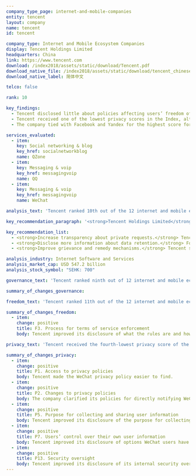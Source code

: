 ```yaml
---
company_type_page: internet-and-mobile-companies
entity: tencent
layout: company
name: tencent
id: tencent

company_type: Internet and Mobile Ecosystem Companies
display: Tencent Holdings Limited
headquarters: China
link: https://www.tencent.com
download: /index2018/assets/static/download/Tencent.pdf
download_native_file: /index2018/assets/static/download/tencent_chinese.pdf
download_native_label: 简体中文

telco: false

rank: 10

key_findings:
  - Tencent disclosed little about policies affecting users’ freedom of expression and privacy, but was more transparent than Baidu, the other Chinese internet company evaluated.
  - Tencent received one of the lowest privacy scores in the Index, although it improved its disclosure of how it handles user information for WeChat.
  - The company tied with Facebook and Yandex for the highest score for its disclosure of how it addresses security vulnerabilities, but lacked transparency about other internal measures it takes to keep user information secure.

services_evaluated:
  - item:
    key: Social networking & blog
    key_href: socialnetworkblog
    name: QZone
  - item:
    key: Messaging & voip
    key_href: messagingvoip
    name: QQ
  - item:
    key: Messaging & voip
    key_href: messagingvoip
    name: WeChat

analysis_text: 'Tencent ranked 10th out of the 12 internet and mobile ecosystem companies evaluated, disclosing little about its policies and practices affecting freedom of expression and privacy. The <a href="https://freedomhouse.org/report/freedom-net/2017/china\" target=\"_blank\">Chinese internet environment</a> is one of the most restrictive in the world, which accounts for Tencent’s poor performance in some areas. Its score nonetheless increased slightly in the 2018 Index for improved disclosure of its terms of service enforcement for WeChat and for clarifying how that service handles user information. However, there are still areas in which Tencent could improve its disclosure without regulatory change, particularly regarding how it handles and secures user information. Tencent offered different versions of its terms of service and privacy policies for mainland Chinese users than for users outside of China. Versions in English and traditional Chinese characters (applied to non-Chinese users outside of the People’s Republic of China) contained different substantive content and commitments in some areas, generally with more detail and better disclosure. In addition, China’s surveillance-friendly legal environment does not fully excuse Tencent’s lack of basic information about its security practices.'

key_recommendation_paragraph: '<strong>Tencent Holdings Limited</strong> provides a broad range of internet and mobile value-added services, online advertising services, and ecommerce transactions services to users in China and internationally. It is one of the world’s largest internet companies.'

key_recommendation_list:
  - <strong>Increase transparency about private requests.</strong> Tencent should improve its disclosure of its processes for responding to private requests to restrict content or accounts and for user information.
  - <strong>Disclose more information about data retention.</strong> For each type of user information it collects, Tencent should disclose how long it retains that information.
  - <strong>Improve grievance and remedy mechanisms.</strong> Tencent should disclose clear mechanisms for users to submit complaints related to freedom of expression and privacy across all services.

analysis_industry: Internet Software and Services
analysis_market_cap: USD 547.2 billion
analysis_stock_symbol: "SEHK: 700"

governance_text: 'Tencent ranked ninth out of 12 internet and mobile ecosystem companies in the Governance category, ahead of Baidu. The company <a href="http://www.qq.com/privacy.htm\" target=\"_blank\">stated</a> that it values users’ privacy, although this was not within the context of privacy as a human right, and the company did not disclose a commitment to respect users’ freedom of expression (G1). To the contrary, its <a href="http://www.qq.com/contract.shtml\" target=\"_blank\">terms of service for mainland Chinese users</a> stated that users’ accounts may be terminated for using Tencent’s services for political activity. The company provided some information about a general complaints mechanism for users that applied to all services, with WeChat providing somewhat more detail than QZone and QQ. While Tencent scored below average on this indicator (G6), it nonetheless scored above Facebook.'

summary_of_changes_governance:

freedom_text: 'Tencent ranked 11th out of the 12 internet and mobile ecosystem companies in the Freedom of Expression category, just ahead of Baidu.  <br /><br /><strong> Content and account restrictions:</strong> Tencent disclosed less than most other internet and mobile ecosystem companies about policies for moderating content and accounts on its platforms (F3, F4, F8), but more than Apple and Baidu. The company disclosed some information about the types of content or activities it prohibits, and slightly improved its disclosure for WeChat by including more detailed examples to help users understand its rules (F3). Tencent failed to disclose the volume and nature of content or accounts it restricted when enforcing its rules (F4). It also did not commit to notify affected users when the company censors content or accounts (F8). <br /><br /><strong>Content and account restriction requests:</strong> Tencent disclosed almost no information about how it handles government and private requests to censor content or user accounts, although it still scored slightly better on these indicators than Baidu and Samsung (F5-F7). It did not publish any data about government or private requests for content or account restrictions it received or with which it complied (F6, F7).<br /><br /><strong>Identity policy:</strong> The company disclosed that it may, depending on applicable laws, require users to verify their identity with a government-issued ID for all services (F11). Network service providers offering internet access or information-related services in China are <a href="https://www.accessnow.org/closer-look-chinas-cybersecurity-law-cybersecurity-something-else/\" target=\"_blank\">legally required to do so</a>, as are messaging apps.'

summary_of_changes_freedom:
  - item:
    change: positive
    title: F3. Process for terms of service enforcement
    body: Tencent improved its disclosure of what the rules are and how they are enforced for WeChat.

privacy_text: 'Tencent received the fourth-lowest privacy score of the 12 internet and mobile ecosystem companies evaluated, ahead of Samsung, Mail.Ru, and Baidu. <br /><br /><strong>Handling of user information:</strong> Tencent disclosed less than most of its peers about its policies for handling user information (P3-P9). Tencent disclosed limited information on options users have to control what the company collects about them, including for the purposes of targeted advertising (P7). The company disclosed nothing about how long it retains user information (P6). <a href="https://www.accessnow.org/closer-look-chinas-cybersecurity-law-cybersecurity-something-else/\" target=\"_blank\">China’s Cybersecurity Law</a> requires companies to retain network logs for at least six months but does not forbid disclosure of that fact. <br /><br /><strong>Requests for user information:</strong> Tencent disclosed no information about how it handles government and private requests for user information, scoring slightly lower than Baidu on these indicators (P10-P12). While the Chinese legal and political environment makes it unrealistic to expect companies to disclose most information about government requests for user information, Tencent should be able to divulge if and when it shares user information via private requests and under what circumstances. <br /><br /><strong>Security:</strong> Tencent disclosed little about its security policies, scoring better than only Baidu and Samsung on these indicators (P13-P18). However, the company tied with Facebook and Yandex for the highest score for its disclosure on how it addresses security vulnerabilities (P14). Like most other internet and mobile ecosystem companies, Tencent did not disclose any information about how it handles data breaches (P15). It disclosed almost no information about encryption of user communications (P16). Chinese companies are <a href="http://news.xinhuanet.com/politics/2015-12/27/c_128571798.htm\" target=\"_blank\">required by law</a> to provide user information when requested by government authorities, effectively prohibiting them from offering end-to-end encryption or requiring that they provide decryption assistance.'

summary_of_changes_privacy:
  - item:
    change: positive
    title: P1. Access to privacy policies
    body: Tencent made the WeChat privacy policy easier to find.
  - item:
    change: positive
    title: P2. Changes to privacy policies
    body: The company clarified its policies for directly notifying WeChat users of changes to the privacy policy.  
  - item:
    change: positive
    title: P5. Purpose for collecting and sharing user information
    body: Tencent improved its disclosure of the purpose for collecting information from WeChat users.
  - item:
    change: positive
    title: P7. Users’ control over their own user information
    body: Tencent improved its disclosure of options WeChat users have to control what information the company collects, and of how they can delete some of their information.
  - item:
    change: positive
    title: P13. Security oversight
    body: Tencent improved its disclosure of its internal security oversight processes by stating that the company limits employee access to user information.    
---
```

